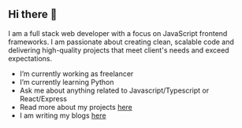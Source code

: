 ## Hi there 👋

I am a full stack web developer with a focus on JavaScript frontend frameworks.
I am passionate about creating clean, scalable code and delivering high-quality projects that meet client's needs and exceed expectations.

- I’m currently working as freelancer
- I’m currently learning Python
- Ask me about anything related to Javascript/Typescript or React/Express
- Read more about my projects [here](https://minato-portfolio.onrender.com/projects)
- I am writing my blogs [here](https://minato-portfolio.onrender.com/blogs)

<!-- https://drive.google.com/file/d/17bKx3E4wpQfBBjjZf4POT1sb6rsSpNaS/view?usp=drive_link -->
